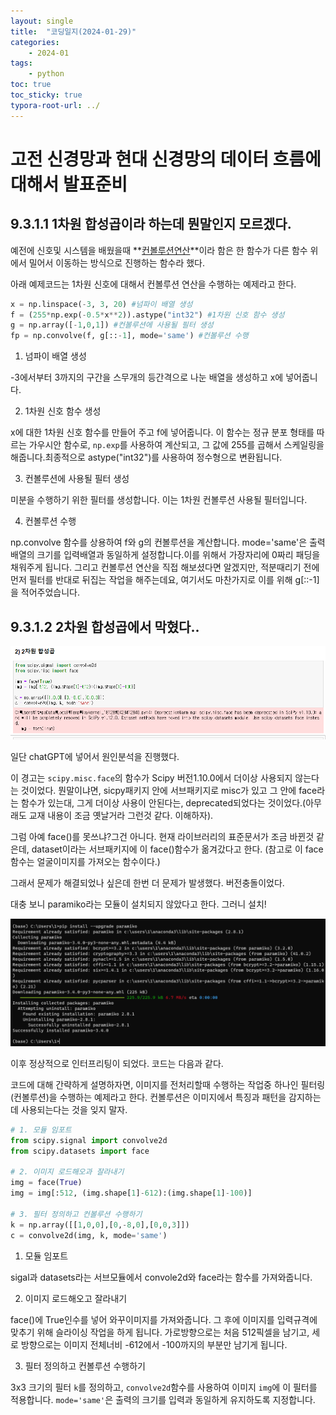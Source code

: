 ```yaml
---
layout: single
title:  "코딩일지(2024-01-29)"
categories: 
    - 2024-01
tags:
    - python
toc: true
toc_sticky: true
typora-root-url: ../
---
```




# 고전 신경망과 현대 신경망의 데이터 흐름에 대해서 발표준비
##  9.3.1.1 1차원 합성곱이라 하는데 뭔말인지 모르겠다.

예전에 신호및 시스템을 배웠을때 **<u>컨볼루션연산</u>**이라 함은 한 함수가 다른 함수 위에서 밀어서 이동하는 방식으로 진행하는 함수라 했다.

아래 예제코드는 1차원 신호에 대해서 컨볼루션 연산을 수행하는 예제라고 한다.

```python
x = np.linspace(-3, 3, 20) #넘파이 배열 생성
f = (255*np.exp(-0.5*x**2)).astype("int32") #1차원 신호 함수 생성
g = np.array([-1,0,1]) #컨볼루션에 사용될 필터 생성		
fp = np.convolve(f, g[::-1], mode='same') #컨볼루션 수행
```

1. 넘파이 배열 생성

-3에서부터 3까지의 구간을 스무개의 등간격으로 나눈 배열을 생성하고 x에 넣어줍니다.

2. 1차원 신호 함수 생성

x에 대한 1차원 신호 함수를 만들어 주고 f에 넣어줍니다. 이 함수는 정규 분포 형태를 따르는 가우시안 함수로, `np.exp`를 사용하여 계산되고, 그 값에 255를 곱해서 스케일링을 해줍니다.최종적으로 astype("int32")를 사용하여 정수형으로 변환됩니다.

3. 컨볼루션에 사용될 필터 생성		

미분을 수행하기 위한 필터를 생성합니다. 이는 1차원 컨볼루션 사용될 필터입니다.

4. 컨볼루션 수행

np.convolve 함수를 상용하여 f와 g의 컨볼루션을 계산합니다. mode='same'은 출력 배열의 크기를 입력배열과 동일하게 설정합니다.이를 위해서 가장자리에 0짜리 패딩을 채워주게 됩니다. 그리고 컨볼루션 연산을 직접 해보셨다면 알겠지만, 적분때리기 전에 먼저 필터를 반대로 뒤집는 작업을 해주는데요, 여기서도 마찬가지로 이를 위해 g[::-1]을 적어주었습니다.



## 9.3.1.2 2차원 합성곱에서 막혔다..

![image-20240129122812758](/images/2024-01-29-codinglog(30)/image-20240129122812758.png)

일단 chatGPT에 넣어서 원인분석을 진행했다.

이 경고는 `scipy.misc.face`의 함수가 Scipy 버전1.10.0에서 더이상 사용되지 않는다는 것이었다. 뭔말이냐면, sicpy패키지 안에 서브패키지로 misc가 있고 그 안에 face라는 함수가 있는대, 그게 더이상 사용이 안된다는, deprecated되었다는 것이었다.(아무래도 교재 내용이 조금 옛날거라 그런것 같다. 이해하자).

그럼 아예 face()를 못쓰냐?그건 아니다. 현재 라이브러리의 표준문서가 조금 바뀐것  같은데, dataset이라는 서브패키지에 이 face()함수가 옮겨갔다고 한다. (참고로 이 face함수는 얼굴이미지를 가져오는 함수이다.)

그래서 문제가 해결되었나 싶은데 한번 더 문제가 발생했다. 버전충돌이었다.

대충 보니 paramiko라는 모듈이 설치되지 않았다고 한다. 그러니 설치!

![image-20240129123604717](/images/2024-01-29-codinglog(30)/image-20240129123604717.png)

이후 정상적으로 인터프리팅이 되었다. 코드는 다음과 같다.

코드에 대해 간략하게 설명하자면, 이미지를 전처리할때 수행하는 작업중 하나인 필터링(컨볼루션)을 수행하는 예제라고 한다. 컨볼루션은 이미지에서 특징과 패턴을 감지하는데 사용되는다는 것을 잊지 말자.

```python
# 1. 모듈 임포트
from scipy.signal import convolve2d
from scipy.datasets import face

# 2. 이미지 로드해오과 잘라내기
img = face(True)
img = img[:512, (img.shape[1]-612):(img.shape[1]-100)]

# 3. 필터 정의하고 컨볼루션 수행하기
k = np.array([[1,0,0],[0,-8,0],[0,0,3]])
c = convolve2d(img, k, mode='same')
```

1. 모듈 임포트

sigal과 datasets라는 서브모듈에서 convole2d와 face라는 함수를 가져와줍니다.

2. 이미지 로드해오고 잘라내기

face()에 True인수를 넣어 와꾸이미지를 가져와줍니다. 그 후에 이미지를 입력규격에 맞추기 위해 슬라이싱 작업을 하게 됩니다. 가로방향으로는 처음 512픽셀을 남기고, 세로 방향으로는 이미지 전체너비 -612에서 -100까지의 부분만 남기게 됩니다.

3. 필터 정의하고 컨볼루션 수행하기

3x3 크기의 필터 `k`를 정의하고, `convolve2d`함수를 사용하여 이미지 `img`에  이 필터를 적용합니다. `mode='same'`은 출력의 크기를 입력과 동일하게 유지하도록 지정합니다.






